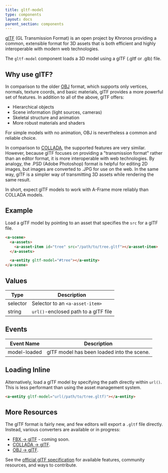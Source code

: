 ```yaml
---
title: gltf-model
type: components
layout: docs
parent_section: components
---
```


[about-gltf]: https://www.khronos.org/gltf

[glTF][about-gltf] (GL Transmission Format) is an open project by Khronos providing a common, extensible format for 3D assets that is both efficient and highly interoperable with modern web technologies.

The `gltf-model` component loads a 3D model using a glTF (.gltf or .glb) file.

## Why use glTF?

[obj-model]: ./obj-model.md
[collada-model]: ./collada-model.md

In comparison to the older [OBJ][obj-model] format, which supports only vertices, normals, texture coords, and basic materials, glTF provides a more powerful set of features. In addition to all of the above, glTF offers:

- Hierarchical objects
- Scene information (light sources, cameras)
- Skeletal structure and animation
- More robust materials and shaders

For simple models with no animation, OBJ is nevertheless a common and reliable choice.

In comparison to [COLLADA][collada-model], the supported features are very similar. However, because glTF focuses on providing a "transmission format" rather than an editor format, it is more interoperable with web technologies. By analogy, the .PSD (Adobe Photoshop) format is helpful for editing 2D images, but images are converted to .JPG for use on the web. In the same way, glTF is a simpler way of transmitting 3D assets while rendering the same result.

In short, expect glTF models to work with A-Frame more reliably than COLLADA models.

## Example

Load a glTF model by pointing to an asset that specifies the `src` for a glTF file.

```html
<a-scene>
  <a-assets>
    <a-asset-item id="tree" src="/path/to/tree.gltf"></a-asset-item>
  </a-assets>

  <a-entity gltf-model="#tree"></a-entity>
</a-scene>
```

## Values

| Type     | Description                          |
|----------|--------------------------------------|
| selector | Selector to an `<a-asset-item>`      |
| string   | `url()`-enclosed path to a glTF file |

## Events

| Event Name   | Description                                |
|--------------|--------------------------------------------|
| model-loaded | glTF model has been loaded into the scene. |

## Loading Inline

Alternatively, load a glTF model by specifying the path directly within `url()`. This is less performant than using the asset management system.

```html
<a-entity gltf-model="url(/path/to/tree.gltf)"></a-entity>
```

## More Resources

The glTF format is fairly new, and few editors will export a `.gltf` file directly. Instead, various converters are available or in progress:

[fbx-converter]: http://gltf.autodesk.io/
[collada-converter]: http://cesiumjs.org/convertmodel.html
[obj-converter]: https://github.com/AnalyticalGraphicsInc/obj2gltf

- [FBX → glTF][fbx-converter] - coming soon.
- [COLLADA → glTF][collada-converter].
- [OBJ → glTF][obj-converter].

[spec]: https://github.com/KhronosGroup/glTF

See the [official glTF specification][spec] for available features, community resources, and ways to contribute.

